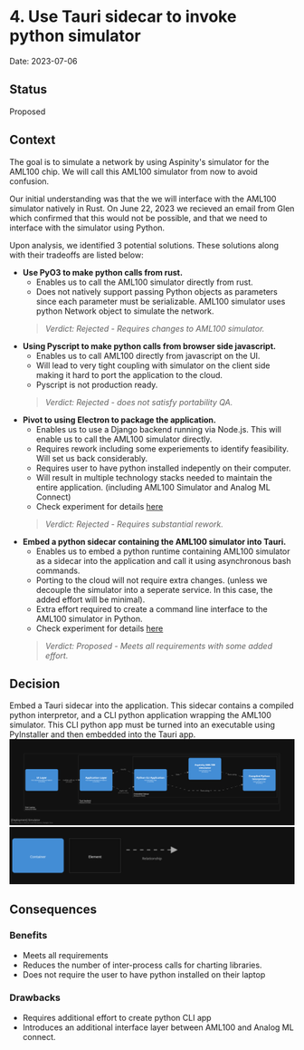 # 4. Use Tauri sidecar to invoke python simulator

Date: 2023-07-06

## Status

Proposed

## Context

The goal is to simulate a network by using Aspinity's simulator for the AML100 chip. We will call this AML100 simulator from now to avoid confusion.

Our initial understanding was that the we will interface with the AML100 simulator natively in Rust.
On June 22, 2023 we recieved an email from Glen which confirmed that this would not be possible, and that we need to interface with the simulator using Python.

Upon analysis, we identified 3 potential solutions. These solutions along with their tradeoffs are listed below:

- **Use PyO3 to make python calls from rust.**
  - Enables us to call the AML100 simulator directly from rust.
  - Does not natively support passing Python objects as parameters since each parameter must be serializable. AML100 simulator uses python Network object to simulate the network.
  > *Verdict: Rejected - Requires changes to AML100 simulator.*
- **Using Pyscript to make python calls from browser side javascript.**
  - Enables us to call AML100 directly from javascript on the UI.
  - Will lead to very tight coupling with simulator on the client side making it hard to port the application to the cloud.
  - Pyscript is not production ready.
  > *Verdict: Rejected - does not satisfy portability QA.*
- **Pivot to using Electron to package the application.**
  - Enables us to use a Django backend running via Node.js. This will enable us to call the AML100 simulator directly.
  - Requires rework including some experiements to identify feasibility. Will set us back considerably.
  - Requires user to have python installed indepently on their computer.
  - Will result in multiple technology stacks needed to maintain the entire application. (including AML100 Simulator and Analog ML Connect)
  - Check experiment for details [here](https://aspinity-mse-2023.atlassian.net/jira/software/projects/A2M/boards/1/backlog?epics=visible&selectedIssue=A2M-494)
  > *Verdict: Rejected - Requires substantial rework.*
- **Embed a python sidecar containing the AML100 simulator into Tauri.**
  - Enables us to embed a python runtime containing AML100 simulator as a sidecar into the application and call it using asynchronous bash commands.
  - Porting to the cloud will not require extra changes. (unless we decouple the simulator into a seperate service. In this case, the added effort will be minimal).
  - Extra effort required to create a command line interface to the AML100 simulator in Python.
  - Check experiment for details [here](https://aspinity-mse-2023.atlassian.net/jira/software/projects/A2M/boards/1/backlog?epics=visible&selectedIssue=A2M-186)
  > *Verdict: Proposed - Meets all requirements with some added effort.*

## Decision

Embed a Tauri sidecar into the application. This sidecar contains a compiled python interpretor, and a CLI python application wrapping the AML100 simulator.
This CLI python app must be turned into an executable using PyInstaller and then embedded into the Tauri app.
![Sidecar representation](i0004-sidecar1.png)
![Legend](i0004-sidecar1-key.png)

## Consequences

### Benefits

- Meets all requirements
- Reduces the number of inter-process calls for charting libraries.
- Does not require the user to have python installed on their laptop

### Drawbacks

- Requires additional effort to create python CLI app
- Introduces an additional interface layer between AML100 and Analog ML connect.
